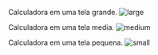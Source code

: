 Calculadora em uma tela grande.
![large](https://user-images.githubusercontent.com/104359958/195460985-40fe7214-4675-4931-a2e3-068a9cb34699.png)


Calculadora em uma tela media.
![medium](https://user-images.githubusercontent.com/104359958/195460986-57baf804-be8d-4df3-8671-10954321f358.png)


Calculadora em uma tela pequena.
![small](https://user-images.githubusercontent.com/104359958/195460988-7803bae4-7137-4df5-aeb7-32b57a3c8f1c.png)
